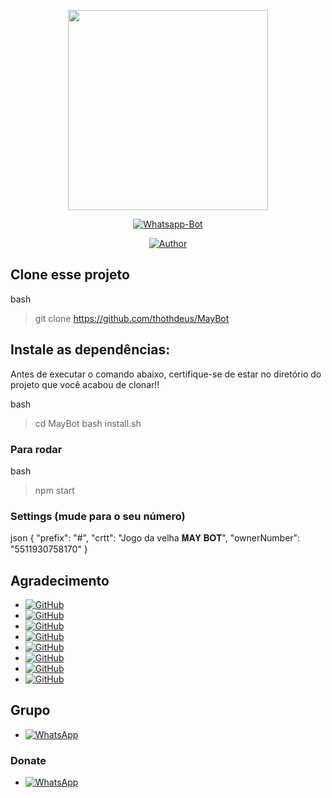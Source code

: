 <p align="center">
<img src="https://media.giphy.com/media/WiM5K1e9MtEic/giphy.gif" width="320" height="320"/>
</p>
<p align="center">
<a href="#"><img title="Whatsapp-Bot" src="https://img.shields.io/badge/Termux Whatsapp Bot-green?colorA=%23ff0000&colorB=%23017e40&style=for-the-badge"></a>
</p>
<p align="center">
<a href="https://github.com/thothdeus"><img title="Author" src="https://img.shields.io/badge/Author-thothdeus-blue.svg?style=for-the-badge&logo=github"></a>
</p>

## Clone esse projeto

bash
> git clone https://github.com/thothdeus/MayBot


## Instale as dependências:
Antes de executar o comando abaixo, certifique-se de estar no diretório do projeto que
você acabou de clonar!!

bash
> cd MayBot
> bash install.sh


### Para rodar
bash
> npm start


### Settings (mude para o seu número)
json
{
	"prefix": "#",
	"crtt": "Jogo da velha 𝐌𝐀𝐘 𝐁𝐎𝐓",
	"ownerNumber": "5511930758170"
}

## Agradecimento
* <a href="https://github.com/adiwajshing/Baileys"><img alt="GitHub" src="https://img.shields.io/badge/adiwajshing/Baileys%20-%23121011.svg?&style=for-the-badge&logo=github&logoColor=white"/></a>
*  <a href="https://github.com/MhankBarBar"><img alt="GitHub" src="https://img.shields.io/badge/MhankBarBar%20-%23121011.svg?&style=for-the-badge&logo=github&logoColor=white"/></a>
*  <a href="https://github.com/KillovSky"><img alt="GitHub" src="https://img.shields.io/badge/KillovSky%20-%23121011.svg?&style=for-the-badge&logo=github&logoColor=white"/></a>
*  <a href="https://github.com/Polux021"><img alt="GitHub" src="https://img.shields.io/badge/Polux021%20-%23121011.svg?&style=for-the-badge&logo=github&logoColor=white"/></a>
*  <a href="https://github.com/italuH"><img alt="GitHub" src="https://img.shields.io/badge/italuH%20-%23121011.svg?&style=for-the-badge&logo=github&logoColor=white"/></a>
*  <a href="https://github.com/italuH"><img alt="GitHub" src="https://img.shields.io/badge/italuH%20-%23121011.svg?&style=for-the-badge&logo=github&logoColor=white"/></a>
*  <a href="https://github.com/NourryX"><img alt="GitHub" src="https://img.shields.io/badge/NourryX%20-%23121011.svg?&style=for-the-badge&logo=github&logoColor=white"/></a>
*  <a href="https://github.com/ianmsfvenom"><img alt="GitHub" src="https://img.shields.io/badge/ianmsfvenom%20-%23121011.svg?&style=for-the-badge&logo=github&logoColor=white"/></a>

## Grupo
* <a href="https://chat.whatsapp.com/DYvXuEkqiXZ0lTAe7uZzl1"><img alt="WhatsApp" src="https://img.shields.io/badge/WhatsApp%20Grupo-25D366?style=for-the-badge&logo=whatsapp&logoColor=white"/></a>

### Donate
* <a href="http://wa.me/+5511930758170"><img alt="WhatsApp" src="https://img.shields.io/badge/WhatsApp-25D366?style=for-the-badge&logo=whatsapp&logoColor=white" /></a>